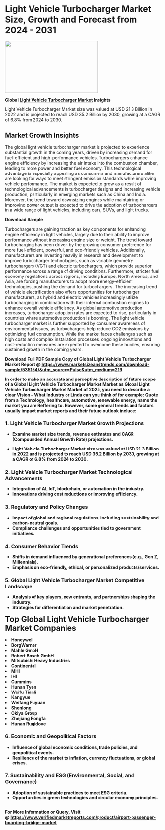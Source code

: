 <H1>Light Vehicle Turbocharger Market Size, Growth and Forecast from 2024 - 2031</H1><img class="aligncenter size-medium wp-image-584254" src="https://thirdeyenews.in/wp-content/uploads/2024/09/Global-Market-Research-300x168.jpeg" alt="" width="300" height="168" /><p><strong>Global&nbsp;<a href="https://www.marketsizeandtrends.com/download-sample/535154/&amp;utm_source=Pulse&amp;utm_medium=219">Light Vehicle Turbocharger Market</a> Insights</strong></p><p>Light Vehicle Turbocharger Market size was valued at USD 21.3 Billion in 2022 and is projected to reach USD 35.2 Billion by 2030, growing at a CAGR of 6.8% from 2024 to 2030.</p><p><h2>Market Growth Insights</h2> <p>The global light vehicle turbocharger market is projected to experience substantial growth in the coming years, driven by increasing demand for fuel-efficient and high-performance vehicles. Turbochargers enhance engine efficiency by increasing the air intake into the combustion chamber, leading to more power and better fuel economy. This technological advantage is especially appealing as consumers and manufacturers alike are looking for ways to meet stringent emission standards while improving vehicle performance. The market is expected to grow as a result of technological advancements in turbocharger designs and increasing vehicle production, particularly in emerging markets such as China and India. Moreover, the trend toward downsizing engines while maintaining or improving power output is expected to drive the adoption of turbochargers in a wide range of light vehicles, including cars, SUVs, and light trucks.</p> <p><strong>Download Sample</strong></p> <p>Turbochargers are gaining traction as key components for enhancing engine efficiency in light vehicles, largely due to their ability to improve performance without increasing engine size or weight. The trend toward turbocharging has been driven by the growing consumer preference for more fuel-efficient, powerful, and eco-friendly vehicles. Additionally, manufacturers are investing heavily in research and development to improve turbocharger technologies, such as variable geometry turbochargers (VGT) and electric turbochargers, which provide superior performance across a range of driving conditions. Furthermore, stricter fuel economy regulations across regions, including Europe, North America, and Asia, are forcing manufacturers to adopt more energy-efficient technologies, pushing the demand for turbochargers. The increasing trend of vehicle electrification also offers opportunities for turbocharger manufacturers, as hybrid and electric vehicles increasingly utilize turbocharging in combination with their internal combustion engines to enhance overall vehicle efficiency. As global automotive production increases, turbocharger adoption rates are expected to rise, particularly in countries where automotive production is booming. The light vehicle turbocharger market is further supported by consumer awareness of environmental issues, as turbochargers help reduce CO2 emissions by optimizing fuel consumption. While the market faces challenges such as high costs and complex installation processes, ongoing innovations and cost-reduction measures are expected to overcome these hurdles, ensuring sustained growth in the coming years. <p><strong></p><p><span class=""><strong>Download Full PDF Sample Copy of Global Light Vehicle Turbocharger Market Report</strong> @ <a href="https://www.marketsizeandtrends.com/download-sample/535154/&amp;utm_source=Pulse&amp;utm_medium=219" target="_blank">https://www.marketsizeandtrends.com/download-sample/535154/&amp;utm_source=Pulse&amp;utm_medium=219</a></span></p><p>In order to make an accurate and perceptive description of future scope of a Global&nbsp;Light Vehicle Turbocharger Market Market as Global&nbsp;Light Vehicle Turbocharger Market Market of 2025, you need to describe a clear Vision &ndash; What Industry or Linda can you think of for example: Quote from a Technology, healthcare, automotive, renewable energy, name the market you are Reffering to. However, some general trends and factors usually impact market reports and their future outlook include:</p><h3>1.&nbsp;<strong>Light Vehicle Turbocharger Market Growth Projections</strong></h3><ul><li>Examine market size trends, revenue estimates and CAGR (Compounded Annual Growth Rate) projections.</li><li><p>Light Vehicle Turbocharger Market size was valued at USD 21.3 Billion in 2022 and is projected to reach USD 35.2 Billion by 2030, growing at a CAGR of 6.8% from 2024 to 2030.</p></li></ul><h3>2.&nbsp;<strong>Light Vehicle Turbocharger Market Technological Advancements</strong></h3><ul><li>Integration of AI, IoT, blockchain, or automation in the industry.</li><li>Innovations driving cost reductions or improving efficiency.</li></ul><h3>3.&nbsp;<strong>Regulatory and Policy Changes</strong></h3><ul><li>Impact of global and regional regulations, including sustainability and carbon-neutral goals.</li><li>Compliance challenges and opportunities tied to government initiatives.</li></ul><h3>4.&nbsp;<strong>Consumer Behavior Trends</strong></h3><ul><li>Shifts in demand influenced by generational preferences (e.g., Gen Z, Millennials).</li><li>Emphasis on eco-friendly, ethical, or personalized products/services.</li></ul><h3>5.&nbsp;<strong>Global Light Vehicle Turbocharger Market Competitive Landscape</strong></h3><ul><li>Analysis of key players, new entrants, and partnerships shaping the industry.</li><li>Strategies for differentiation and market penetration.</li></ul><p data-pm-slice="1 1 []"><span style="color: inherit; font-family: inherit; font-size: 25px;">Top Global Light Vehicle Turbocharger Market Companies</span></p><div class="" data-test-id=""><p><li>Honeywell</li><li> BorgWarner</li><li> Mahle GmbH</li><li> Robert Bosch GmbH</li><li> Mitsubishi Heavy Industries</li><li> Continental</li><li> MHI</li><li> IHI</li><li> Cummins</li><li> Hunan Tyen</li><li> Weifu Tianli</li><li> Kangyue</li><li> Weifang Fuyuan</li><li> Shenlong</li><li> Okiya Group</li><li> Zhejiang Rongfa</li><li> Hunan Rugidove</li></p></div><h3>6.&nbsp;<strong>Economic and Geopolitical Factors</strong></h3><ul><li>Influence of global economic conditions, trade policies, and geopolitical events.</li><li>Resilience of the market to inflation, currency fluctuations, or global crises.</li></ul><h3>7.&nbsp;<strong>Sustainability and ESG (Environmental, Social, and Governance)</strong></h3><ul><li>Adoption of sustainable practices to meet ESG criteria.</li><li>Opportunities in green technologies and circular economy principles.</li></ul><h2><strong style="font-size: 14px;">For More Information or Query, Visit @&nbsp;</strong><a style="background-color: #ffffff; font-size: 14px;" href="https://www.marketsizeandtrends.com/report/light-vehicle-turbocharger-market/" target="_blank">https://www.verifiedmarketreports.com/product/airport-passenger-boarding-bridge-market</a></h2>
